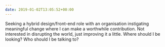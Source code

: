 ```yaml
---
date: 2019-01-02T13:05:52+00:00
---
```


Seeking a hybrid design/front-end role with an organisation instigating meaningful change where I can make a worthwhile contribution. Not interested in disrupting the world, just improving it a little. Where should I be looking? Who should I be talking to?
